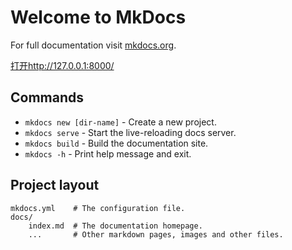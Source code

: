 # Welcome to MkDocs

For full documentation visit [mkdocs.org](https://www.mkdocs.org).

[打开http://127.0.0.1:8000/](http://127.0.0.1:8000/)

## Commands

* `mkdocs new [dir-name]` - Create a new project.
* `mkdocs serve` - Start the live-reloading docs server.
* `mkdocs build` - Build the documentation site.
* `mkdocs -h` - Print help message and exit.

## Project layout

    mkdocs.yml    # The configuration file.
    docs/
        index.md  # The documentation homepage.
        ...       # Other markdown pages, images and other files.
